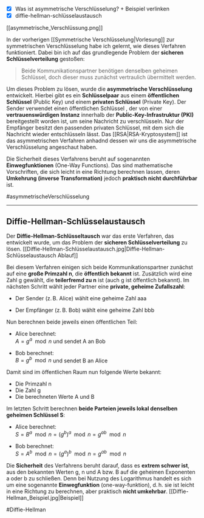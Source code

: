 - [x] Was ist asymmetrische Verschlüsselung? + Beispiel verlinken
- [x] diffie-hellman-schlüsselaustausch

[[asymmetrische_Verschlüssung.png]]

In der vorherigen [[Symmetrische Verschlüsselung|Vorlesung]] zur symmetrischen Verschlüsselung habe ich gelernt, wie dieses Verfahren funktioniert. Dabei bin ich auf das grundlegende Problem der **sicheren Schlüsselverteilung** gestoßen:
>Beide Kommunikationspartner benötigen denselben geheimen Schlüssel, doch dieser muss zunächst vertraulich übermittelt werden.

Um dieses Problem zu lösen, wurde die **asymmetrische Verschlüsselung** entwickelt. Hierbei gibt es ein **Schlüsselpaar** aus einem **öffentlichen Schlüssel** (Public Key) und einem **privaten Schlüssel** (Private Key). Der Sender verwendet einen öffentlichen Schlüssel , der von einer **vertrauenswürdigen Instanz** innerhalb der **Public-Key-Infrastruktur (PKI)** bereitgestellt worden ist, um seine Nachricht zu verschlüsseln. Nur der Empfänger besitzt den passenden privaten Schlüssel, mit dem sich die Nachricht wieder entschlüsseln lässt. Das [[RSA|RSA-Kryptosystem]] ist das asymmetrischen Verfahren anhadnd dessen wir uns die asymmetrische Verschlüsselung angeschaut haben.

Die Sicherheit dieses Verfahrens beruht auf sogenannten **Einwegfunktionen** (One-Way Functions). Das sind mathematische Vorschriften, die sich leicht in eine Richtung berechnen lassen, deren **Umkehrung (inverse Transformation)** jedoch **praktisch nicht durchführbar** ist.

#asymmetrischeVerschlüsselung

---

## Diffie-Hellman-Schlüsselaustausch

Der **Diffie-Hellman-Schlüsseltausch** war das erste Verfahren, das entwickelt wurde, um das Problem der **sicheren Schlüsselverteilung** zu lösen. [[Diffie-Hellman-Schlüsselaustausch.jpg|Diffie-Hellman-Schlüsselaustausch Ablauf]]

Bei diesem Verfahren einigen sich beide Kommunikationspartner zunächst auf eine **große Primzahl n**, die **öffentlich bekannt** ist. Zusätzlich wird eine Zahl g gewählt, die **teilerfremd zu n** ist (auch g ist öffentlich bekannt).  Im nächsten Schritt wählt jeder Partner eine **private, geheime Zufallszahl**:

- Der Sender (z. B. Alice) wählt eine geheime Zahl aaa
    
- Der Empfänger (z. B. Bob) wählt eine geheime Zahl bbb

Nun berechnen beide jeweils einen öffentlichen Teil:
- Alice berechnet:  
    $A = g^a \mod n$ 
    und sendet A an Bob
    
- Bob berechnet:  
    $B = g^b \mod n$
    und sendet B an Alice

Damit sind im öffentlichen Raum nun folgende Werte bekannt:
- Die Primzahl n
- Die Zahl g
- Die berechneten Werte A und B
    
Im letzten Schritt berechnen **beide Parteien jeweils lokal denselben geheimen Schlüssel S**:
- Alice berechnet:  
    $S = B^a \mod n = (g^b)^a \mod n = g^{ab} \mod n$

- Bob berechnet:  
    $S = A^b \mod n = (g^a)^b \mod n = g^{ab} \mod n$

Die **Sicherheit** des Verfahrens beruht darauf, dass es **extrem schwer ist**, aus den bekannten Werten g, n und A bzw. B auf die geheimen Exponenten a oder b zu schließen. Denn bei Nutzung des Logarithmus handelt es sich um eine sogenannte **Einwegfunktion** (one-way-funktion), d. h. sie ist leicht in eine Richtung zu berechnen, aber praktisch **nicht umkehrbar**.
[[Diffie-Hellman_Beispiel.jpg|Beispiel]]

#Diffie-Hellman